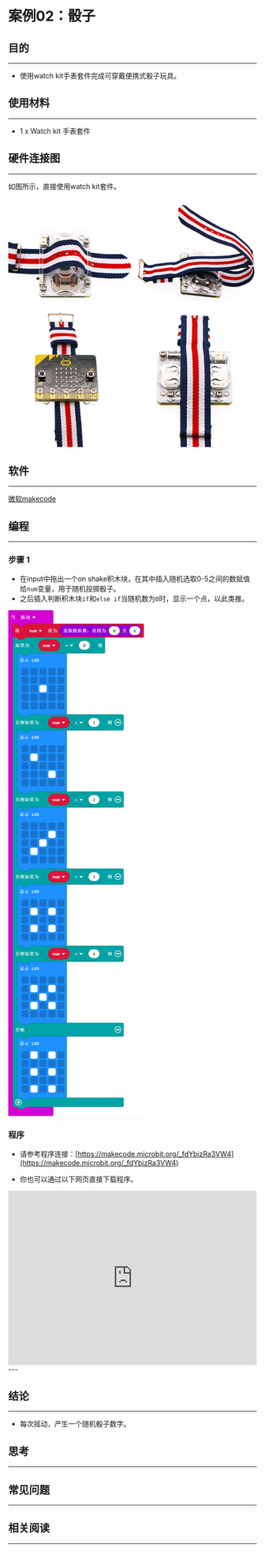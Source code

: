 # 案例02：骰子

## 目的
---
- 使用watch kit手表套件完成可穿戴便携式骰子玩具。

## 使用材料
---

- 1 x Watch kit 手表套件


## 硬件连接图
---

如图所示，直接使用watch kit套件。

![](./images/vOZpBF4.jpg)



## 软件
---
[微软makecode](https://makecode.microbit.org/#)


## 编程
---
### 步骤 1

- 在input中拖出一个on shake积木块，在其中插入随机选取0-5之间的数赋值给`num`变量，用于随机投掷骰子。
- 之后插入判断积木块`if`和`else if`当随机数为`0`时，显示一个点，以此类推。

![](./images/watch_kit_case_02_01.png)



### 程序
- 请参考程序连接：[https://makecode.microbit.org/_fdYbizRa3VW4](https://makecode.microbit.org/_fdYbizRa3VW4)

- 你也可以通过以下网页直接下载程序。

<div style="position:relative;height:0;padding-bottom:70%;overflow:hidden;"><iframe style="position:absolute;top:0;left:0;width:100%;height:100%;" src="https://makecode.microbit.org/#pub:_fdYbizRa3VW4" frameborder="0" sandbox="allow-popups allow-forms allow-scripts allow-same-origin"></iframe></div>  
---


## 结论
---

- 每次摇动，产生一个随机骰子数字。


## 思考
---


## 常见问题
---


## 相关阅读  
---

